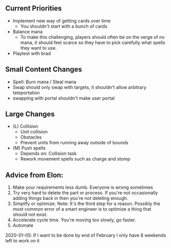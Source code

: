 ## Current Priorities
- Implement new way of getting cards over time
  - You shouldn't start with a bunch of cards
- Balance mana
  - To make this challenging, players should often be on the verge of no mana, it should feel scarce so they have to pick carefully what spells they want to use.
- Playtest with brad
## Small Content Changes
- Spell: Burn mana / Steal mana
- Swap should only swap with targets, it shouldn't allow arbitrary teleportation
- swapping with portal shouldn't make user portal
## Large Changes
- (L) Collision
  - Unit collision
  - Obstacles
  - Prevent units from running away outside of bounds
- (M) Push spells
  - Depends on: Collision task
  - Rework movement spells such as charge and stomp

## Advice from Elon:
1. Make your requirements less dumb.  Everyone is wrong sometimes
2. Try very hard to delete the part or process.  If you're not occasionally adding things back in then you're not deleting enough.
3. Simplify or optimize.  Note: It's the third step for a reason. Possibly the most common error of a smart engineer is to optimize a thing that should not exist.
4. Accelerate cycle time.  You're moving too slowly, go faster.
5. Automate

2020-01-05: If I want to be done by end of February I only have 8 weekends left to work on it